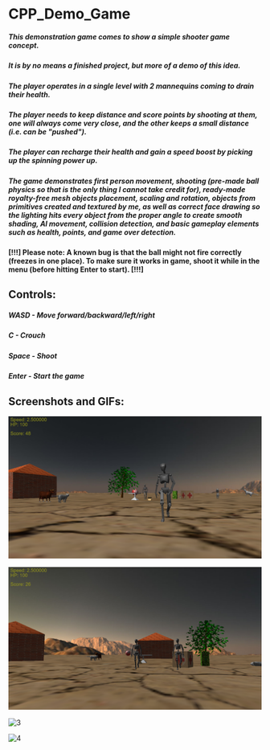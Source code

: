 # CPP_Demo_Game

##### This demonstration game comes to show a simple shooter game concept.
##### It is by no means a finished project, but more of a demo of this idea.
##### The player operates in a single level with 2 mannequins coming to drain their health. 
##### The player needs to keep distance and score points by shooting at them, one will always come very close, and the other keeps a small distance (i.e. can be "pushed").
##### The player can recharge their health and gain a speed boost by picking up the spinning power up.
##### The game demonstrates first person movement, shooting (pre-made ball physics so that is the only thing I cannot take credit for), ready-made royalty-free mesh objects placement, scaling and rotation, objects from primitives created and textured by me, as well as correct face drawing so the lighting hits every object from the proper angle to create smooth shading, AI movement, collision detection, and basic gameplay elements such as health, points, and game over detection.

#### [!!!] Please note: A known bug is that the ball might not fire correctly (freezes in one place). To make sure it works in game, shoot it while in the menu (before hitting Enter to start). [!!!]

## Controls:

##### WASD - Move forward/backward/left/right
##### C - Crouch
##### Space - Shoot
##### Enter - Start the game


## Screenshots and GIFs:

![1](/Screenshots/1.bmp)

![2](/Screenshots/2.bmp)

![3](/Screenshots/11.gif)

![4](/Screenshots/22.gif)